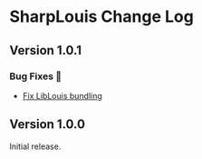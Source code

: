 # SharpLouis Change Log

## Version 1.0.1

### Bug Fixes 🐛

- [Fix LibLouis bundling](https://github.com/accessmind/sharp-louis/pull/1)

## Version 1.0.0

Initial release.
